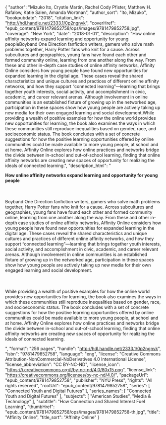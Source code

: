 {
  "author": "Mizuko Ito, Crystle Martin, Rachel Cody Pfister, Matthew H. Rafalow, Katie Salen, Amanda Wortman",
  "author_sort": "Ito, Mizuko",
  "bookpubdate": "2018",
  "citation_link": "http://hdl.handle.net/2333.1/0p2ngnvk",
  "coverHref": "epub_content/9781479852758/ops/images/9781479852758.jpg",
  "coverage": "New York",
  "date": "2018-01-01",
  "description": "How online affinity networks expand learning and opportunity for young peopleBoyband One Direction fanfiction writers, gamers who solve math problems together, Harry Potter fans who knit for a cause. Across subcultures and geographies, young fans have found each other and formed community online, learning from one another along the way. From these and other in-depth case studies of online affinity networks, Affinity Online considers how young people have found new opportunities for expanded learning in the digital age. These cases reveal the shared characteristics and unique cultures and practices of different online affinity networks, and how they support &#8220;connected learning&#8221;&#8212;learning that brings together youth interests, social activity, and accomplishment in civic, academic, and career relevant arenas. Although involvement in online communities is an established fixture of growing up in the networked age, participation in these spaces show how young people are actively taking up new media for their own engaged learning and social development.While providing a wealth of positive examples for how the online world provides new opportunities for learning, the book also examines the ways in which these communities still reproduce inequalities based on gender, race, and socioeconomic status. The book concludes with a set of concrete suggestions for how the positive learning opportunities offered by online communities could be made available to more young people, at school and at home. Affinity Online explores how online practices and networks bridge the divide between in-school and out-of-school learning, finding that online affinity networks are creating new spaces of opportunity for realizing the ideals of connected learning.",
  "description_html": "<p><b>How online affinity networks expand learning and opportunity for young people</b><br><br><br><br>Boyband One Direction fanfiction writers, gamers who solve math problems together, Harry Potter fans who knit for a cause. Across subcultures and geographies, young fans have found each other and formed community online, learning from one another along the way. From these and other in-depth case studies of online affinity networks, Affinity Online considers how young people have found new opportunities for expanded learning in the digital age. These cases reveal the shared characteristics and unique cultures and practices of different online affinity networks, and how they support &#8220;connected learning&#8221;&#8212;learning that brings together youth interests, social activity, and accomplishment in civic, academic, and career relevant arenas. Although involvement in online communities is an established fixture of growing up in the networked age, participation in these spaces show how young people are actively taking up new media for their own engaged learning and social development.<br><br><br><br>While providing a wealth of positive examples for how the online world provides new opportunities for learning, the book also examines the ways in which these communities still reproduce inequalities based on gender, race, and socioeconomic status. The book concludes with a set of concrete suggestions for how the positive learning opportunities offered by online communities could be made available to more young people, at school and at home. Affinity Online explores how online practices and networks bridge the divide between in-school and out-of-school learning, finding that online affinity networks are creating new spaces of opportunity for realizing the ideals of connected learning.</p>",
  "format": "256 pages",
  "handle": "http://hdl.handle.net/2333.1/0p2ngnvk",
  "isbn": "9781479852758",
  "language": "eng",
  "license": "Creative Commons Attribution-NonCommercial-NoDerivatives 4.0 International License",
  "license_abbreviation": "CC BY-NC-ND",
  "license_icon": "https://i.creativecommons.org/l/by-nc-nd/4.0/80x15.png",
  "license_link": "https://creativecommons.org/licenses/by-nc-nd/4.0/",
  "packageUrl": "epub_content/9781479852758",
  "publisher": "NYU Press",
  "rights": "All rights reserved",
  "rootUrl": "epub_content/9781479852758",
  "series": [
    "Connected Youth and Digital Futures"
  ],
  "series_names": [
    "Connected Youth and Digital Futures"
  ],
  "subjects": [
    "American Studies",
    "Media & Technology"
  ],
  "subtitle": "How Connection and Shared Interest Fuel Learning",
  "thumbHref": "epub_content/9781479852758/ops/images/9781479852758-th.jpg",
  "title": "Affinity Online",
  "title_sort": "Affinity Online"
}
